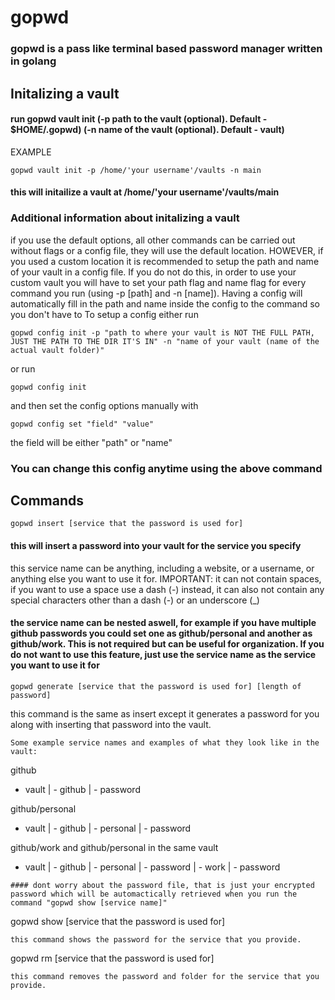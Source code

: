 # gopwd
### gopwd is a pass like terminal based password manager written in golang

## Initalizing a vault
#### run gopwd vault init (-p path to the vault (optional). Default - $HOME/.gopwd) (-n name of the vault (optional). Default - vault) 
EXAMPLE
```
gopwd vault init -p /home/'your username'/vaults -n main
```

#### this will initailize a vault at /home/'your username'/vaults/main

### Additional information about initalizing a vault
if you use the default options, all other commands can be carried out without flags or a config file, they will use the default location. HOWEVER, if you used a custom location it is recommended to setup the path and name of your vault in a config file. If you do not do this, in order to use your custom vault you will have to set your path flag and name flag for every command you run (using -p [path] and -n [name]). Having a config will automatically fill in the path and name inside the config to the command so you don't have to
To setup a config either run
```
gopwd config init -p "path to where your vault is NOT THE FULL PATH, JUST THE PATH TO THE DIR IT'S IN" -n "name of your vault (name of the actual vault folder)"
```
or run
```
gopwd config init 
```
and then set the config options manually with
```
gopwd config set "field" "value"
```
the field will be either "path" or "name"
### You can change this config anytime using the above command
## Commands
```
gopwd insert [service that the password is used for]
```
#### this will insert a password into your vault for the service you specify
this service name can be anything, including a website, or a username, or anything else you want to use it for. IMPORTANT: it can not contain spaces, if you want to use a space use a dash (-) instead, it can also not contain any special characters other than a dash (-) or an underscore (_)

#### the service name can be nested aswell, for example if you have multiple github passwords you could set one as github/personal and another as github/work. This is not required but can be useful for organization. If you do not want to use this feature, just use the service name as the service you want to use it for

```
gopwd generate [service that the password is used for] [length of password]
```
this command is the same as insert except it generates a password for you along with inserting that password into the vault. 
```
Some example service names and examples of what they look like in the vault: 
```
github 
- vault
 | - github
    | - password

github/personal
- vault
 | - github
    | - personal
       | - password

github/work and github/personal in the same vault
- vault
 | - github
    | - personal
       | - password
    | - work
       | - password
```
#### dont worry about the password file, that is just your encrypted password which will be automactically retrieved when you run the command "gopwd show [service name]"

```
gopwd show [service that the password is used for]
```
this command shows the password for the service that you provide.

```
gopwd rm [service that the password is used for]
```
this command removes the password and folder for the service that you provide.
